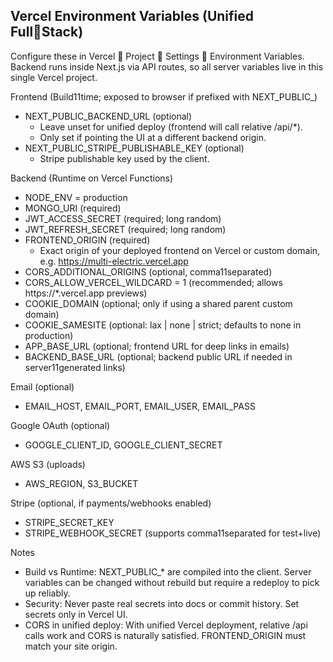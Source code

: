 ## Vercel Environment Variables (Unified FullStack)

Configure these in Vercel  Project  Settings  Environment Variables. Backend runs inside Next.js via API routes, so all server variables live in this single Vercel project.

Frontend (Build 11time; exposed to browser if prefixed with NEXT_PUBLIC_)
- NEXT_PUBLIC_BACKEND_URL (optional)
  - Leave unset for unified deploy (frontend will call relative /api/*).
  - Only set if pointing the UI at a different backend origin.
- NEXT_PUBLIC_STRIPE_PUBLISHABLE_KEY (optional)
  - Stripe publishable key used by the client.

Backend (Runtime on Vercel Functions)
- NODE_ENV = production
- MONGO_URI (required)
- JWT_ACCESS_SECRET (required; long random)
- JWT_REFRESH_SECRET (required; long random)
- FRONTEND_ORIGIN (required)
  - Exact origin of your deployed frontend on Vercel or custom domain, e.g. https://multi-electric.vercel.app
- CORS_ADDITIONAL_ORIGINS (optional, comma 11separated)
- CORS_ALLOW_VERCEL_WILDCARD = 1 (recommended; allows https://*.vercel.app previews)
- COOKIE_DOMAIN (optional; only if using a shared parent custom domain)
- COOKIE_SAMESITE (optional: lax | none | strict; defaults to none in production)
- APP_BASE_URL (optional; frontend URL for deep links in emails)
- BACKEND_BASE_URL (optional; backend public URL if needed in server 11generated links)

Email (optional)
- EMAIL_HOST, EMAIL_PORT, EMAIL_USER, EMAIL_PASS

Google OAuth (optional)
- GOOGLE_CLIENT_ID, GOOGLE_CLIENT_SECRET

AWS S3 (uploads)
- AWS_REGION, S3_BUCKET

Stripe (optional, if payments/webhooks enabled)
- STRIPE_SECRET_KEY
- STRIPE_WEBHOOK_SECRET (supports comma 11separated for test+live)

Notes
- Build vs Runtime: NEXT_PUBLIC_* are compiled into the client. Server variables can be changed without rebuild but require a redeploy to pick up reliably.
- Security: Never paste real secrets into docs or commit history. Set secrets only in Vercel UI.
- CORS in unified deploy: With unified Vercel deployment, relative /api calls work and CORS is naturally satisfied. FRONTEND_ORIGIN must match your site origin.
